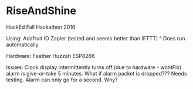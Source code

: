 # RiseAndShine
HackEd Fall Hackathon 2016

Using:
Adafruit IO
Zapier (tested and seems better than IFTTT)
^ Does run automatically

Hardware:
Feather Huzzah ESP8266

Issues:
Clock display intermittently turns off (due to hardware - wontFix)
alarm is give-or-take 5 minutes.
What if alarm packet is dropped??? Needs testing.
Alarm can only go for a second. Why?

